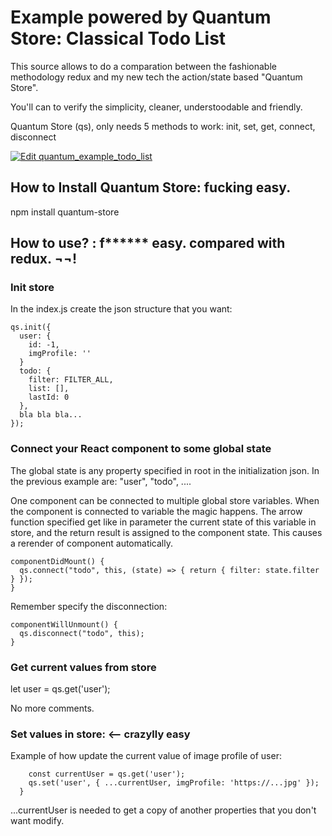 # Example powered by Quantum Store: Classical Todo List

This source allows to do a comparation between the fashionable methodology redux and my new tech the action/state based "Quantum Store".

You'll can to verify the simplicity, cleaner, understoodable and friendly.

Quantum Store (qs), only needs 5 methods to work:
init, set, get, connect, disconnect

[![Edit quantum_example_todo_list](https://codesandbox.io/static/img/play-codesandbox.svg)](https://codesandbox.io/s/github/iwokloco/quantum-example-todo-list/tree/master/?codemirror=1&fontsize=14)

## How to Install Quantum Store: fucking easy.

npm install quantum-store

## How to use? : f****** easy. compared with redux. ¬¬!

### Init store

In the index.js create the json structure that you want:
```
qs.init({
  user: {
    id: -1,
    imgProfile: ''
  }
  todo: {
    filter: FILTER_ALL,
    list: [],
    lastId: 0
  },
  bla bla bla...
});
```

### Connect your React component to some global state

The global state is any property specified in root in the initialization json. In the previous example are: "user", "todo", ....

One component can be connected to multiple global store variables. 
When the component is connected to variable the magic happens. 
The arrow function specified get like in parameter the current state of this variable in store, and the return result is assigned to the component state. This causes a rerender of component automatically.

```
componentDidMount() {
  qs.connect("todo", this, (state) => { return { filter: state.filter } });
}
```

Remember specify the disconnection:

```
componentWillUnmount() {
  qs.disconnect("todo", this);
}
```  

### Get current values from store

let user = qs.get('user');

No more comments.

### Set values in store: <-- crazylly easy

Example of how update the current value of image profile of user:

```
    const currentUser = qs.get('user');
    qs.set('user', { ...currentUser, imgProfile: 'https://...jpg' });
  }
```  
...currentUser is needed to get a copy of another properties that you don't want modify.